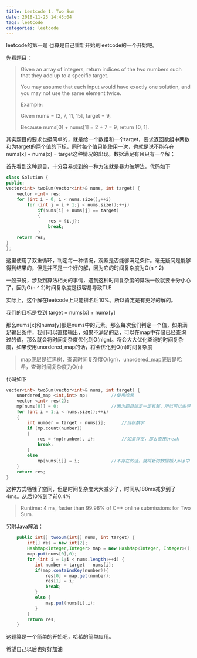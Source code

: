 ```yaml
---
title: Leetcode 1. Two Sum
date: 2018-11-23 14:43:04
tags: leetcode
categories: leetcode
---
```


leetcode的第一题
也算是自己重新开始刷leetcode的一个开始吧。

先看题目：
> Given an array of integers, return indices of the two numbers such that they add up to a specific target.
>
>  You may assume that each input would have exactly one solution, and you may not use the same element twice.
>
>  Example:
>
>  Given nums = [2, 7, 11, 15], target = 9,
>
>  Because nums[0] + nums[1] = 2 + 7 = 9,
>  return [0, 1].

其实题目的要求也挺简单的，就是给一个数组和一个target，要求返回数组中两数和为target的两个值的下标，同时每个值只能使用一次，也就是说不能存在 nums[x] + nums[x] = target这种情况的出现。数据满足有且只有一个解；

首先看到这种题目，十分容易想到的一种方法就是暴力破解法，代码如下

```c++
class Solution {
public:
vector<int> twoSum(vector<int>& nums, int target) {
    vector <int> res;
    for (int i = 0; i < nums.size();++i)
        for (int j = i + 1;j < nums.size();++j)
            if(nums[i] + nums[j] == target)
            {
                res = {i,j};
                break;
            }
    return res;
}
};
```
这里使用了双重循环，判定每一种情况，观察是否能够满足条件。毫无疑问是能够得到结果的，但是并不是一个好的解，因为它的时间复杂度为O(n ^ 2)

一般来说，涉及到算法相关的事情，遇到这种时间复杂度的算法一般就要十分小心了，因为O(n ^ 2)时间复杂度是很容易导致TLE

实际上，这个解在leetcode上只能排名后10%。所以肯定是有更好的解的。

我们的目标是找到 target = nums[x] + numx[y]

那么nums[x]和nums[y]都是nums中的元素。那么每次我们判定一个值，如果满足输出条件，我们可以直接输出，如果不满足的话，可以在map中存储已经查询过的值，那么就会将时间复杂度优化到O(nlgn)。将会大大优化查询的时间复杂度，如果使用unordered_map的话，将会优化到O(n)时间复杂度

> map底层是红黑树，查询时间复杂度O(lgn)，unordered_map底层是哈希，查询时间复杂度为O(n)


代码如下
```c
vector<int> twoSum(vector<int>& nums, int target) {
    unordered_map <int,int> mp;         //使用哈希
    vector <int> res(2);
    mp[nums[0]] = 0;                    //因为题目规定一定有解，所以可以先导入第一个元素
    for (int i = 1;i < nums.size();++i)
    {
        int number = target - nums[i];      //目标数字
        if (mp.count(number))
        {
            res = {mp[number], i};          //如果存在，那么直接break
            break;
        }
        else 
            mp[nums[i]] = i;            //不存在的话，就将新的数据插入map中
    }
    return res;
}
```

这种方式牺牲了空间，但是时间复杂度大大减少了，时间从188ms减少到了4ms。从后10%到了前0.4%

> Runtime: 4 ms, faster than 99.96% of C++ online submissions for Two Sum.


另附Java解法：
```java
    public int[] twoSum(int[] nums, int target) {
        int[] res = new int[2];
        HashMap<Integer,Integer> map = new HashMap<Integer, Integer>();
        map.put(nums[0],0);
        for (int i = 1;i < nums.length;++i) {
           int number = target - nums[i];
           if(map.containsKey(number)){
               res[0] = map.get(number);
               res[1] = i;
               break;
           }
           else {
               map.put(nums[i],i);
           }
        }
        return res;
    }

```

这题算是一个简单的开始吧，哈希的简单应用。

希望自己以后也好好加油
